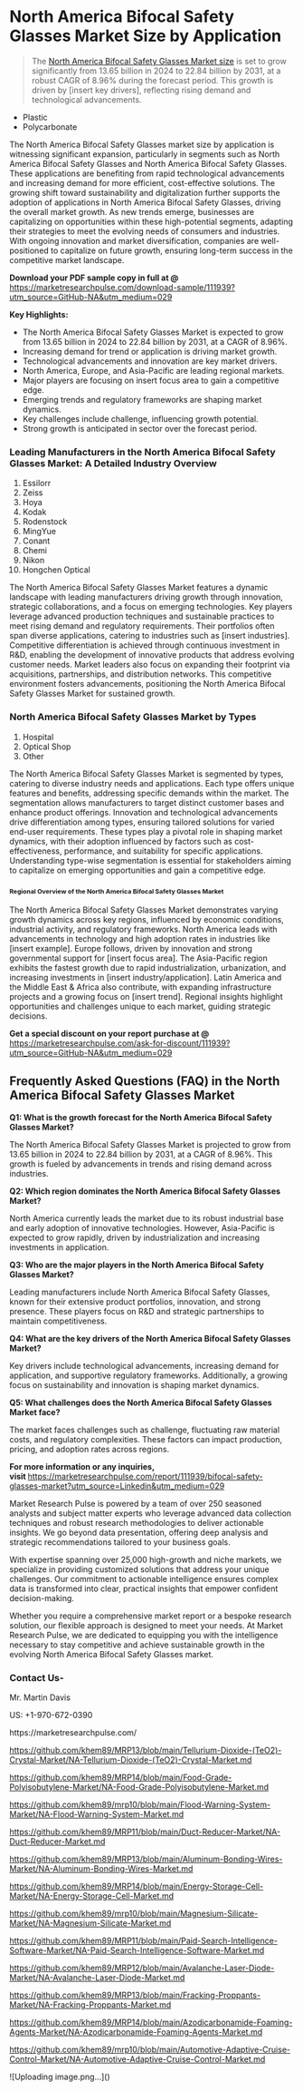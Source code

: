 <h1>North America Bifocal Safety Glasses Market&nbsp;Size by Application</h1><blockquote><p>The <a href="https://marketresearchpulse.com/download-sample/111939?utm_source=GitHub-NA&amp;utm_medium=029">North America Bifocal Safety Glasses Market size</a> is set to grow significantly from 13.65 billion in 2024 to 22.84 billion by 2031, at a robust CAGR of 8.96% during the forecast period. This growth is driven by [insert key drivers], reflecting rising demand and technological advancements.</p></blockquote><ul><li>Plastic<li> Polycarbonate</li></ul><p>The North America Bifocal Safety Glasses market size by application is witnessing significant expansion, particularly in segments such as North America Bifocal Safety Glasses and North America Bifocal Safety Glasses. These applications are benefiting from rapid technological advancements and increasing demand for more efficient, cost-effective solutions. The growing shift toward sustainability and digitalization further supports the adoption of applications in North America Bifocal Safety Glasses, driving the overall market growth. As new trends emerge, businesses are capitalizing on opportunities within these high-potential segments, adapting their strategies to meet the evolving needs of consumers and industries. With ongoing innovation and market diversification, companies are well-positioned to capitalize on future growth, ensuring long-term success in the competitive market landscape.</p><p><strong>Download your PDF sample copy in full at @ </strong><a href="https://marketresearchpulse.com/download-sample/111939?utm_source=GitHub-NA&amp;utm_medium=029">https://marketresearchpulse.com/download-sample/111939?utm_source=GitHub-NA&amp;utm_medium=029</a></p><p><strong>Key Highlights: </strong></p><ul><li>The North America Bifocal Safety Glasses Market is expected to grow from 13.65 billion in 2024 to 22.84 billion by 2031, at a CAGR of 8.96%.</li><li>Increasing demand for trend or application is driving market growth.</li><li>Technological advancements and innovation are key market drivers.</li><li>North America, Europe, and Asia-Pacific are leading regional markets.</li><li>Major players are focusing on insert focus area to gain a competitive edge.</li><li>Emerging trends and regulatory frameworks are shaping market dynamics.</li><li>Key challenges include challenge, influencing growth potential.</li><li>Strong growth is anticipated in sector over the forecast period.</li></ul><h3>Leading Manufacturers in the North America Bifocal Safety Glasses Market: A Detailed Industry Overview</h3><ol><li>Essilorr</li><li>Zeiss</li><li>Hoya</li><li>Kodak</li><li>Rodenstock</li><li>MingYue</li><li>Conant</li><li>Chemi</li><li>Nikon</li><li>Hongchen Optical</li></ol><div class="flex max-w-full flex-col flex-grow"><div class="min-h-8 text-message flex w-full flex-col items-end gap-2 whitespace-normal break-words [.text-message+&amp;]:mt-5" dir="auto" data-message-author-role="assistant" data-message-id="fd8432e4-4910-450d-b182-61b7bfb0a01f" data-message-model-slug="gpt-4o"><div class="flex w-full flex-col gap-1 empty:hidden first:pt-[3px]"><div class="markdown prose w-full break-words dark:prose-invert light"><p>The North America Bifocal Safety Glasses Market features a dynamic landscape with leading manufacturers driving growth through innovation, strategic collaborations, and a focus on emerging technologies. Key players leverage advanced production techniques and sustainable practices to meet rising demand and regulatory requirements. Their portfolios often span diverse applications, catering to industries such as [insert industries]. Competitive differentiation is achieved through continuous investment in R&amp;D, enabling the development of innovative products that address evolving customer needs. Market leaders also focus on expanding their footprint via acquisitions, partnerships, and distribution networks. This competitive environment fosters advancements, positioning the North America Bifocal Safety Glasses Market for sustained growth.</p></div></div></div></div><h3>North America Bifocal Safety Glasses Market by Types</h3><ol><li>Hospital<li> Optical Shop<li> Other</li></ol><div class="flex max-w-full flex-col flex-grow"><div class="min-h-8 text-message flex w-full flex-col items-end gap-2 whitespace-normal break-words [.text-message+&amp;]:mt-5" dir="auto" data-message-author-role="assistant" data-message-id="084470be-0bb7-4664-bddf-5156b4f41249" data-message-model-slug="gpt-4o-mini"><div class="flex w-full flex-col gap-1 empty:hidden first:pt-[3px]"><div class="markdown prose w-full break-words dark:prose-invert light"><p>The North America Bifocal Safety Glasses Market is segmented by types, catering to diverse industry needs and applications. Each type offers unique features and benefits, addressing specific demands within the market. The segmentation allows manufacturers to target distinct customer bases and enhance product offerings. Innovation and technological advancements drive differentiation among types, ensuring tailored solutions for varied end-user requirements. These types play a pivotal role in shaping market dynamics, with their adoption influenced by factors such as cost-effectiveness, performance, and suitability for specific applications. Understanding type-wise segmentation is essential for stakeholders aiming to capitalize on emerging opportunities and gain a competitive edge.</p></div></div></div></div><h3><span style="font-size: 11px;">Regional Overview of the North America Bifocal Safety Glasses Market</span></h3><div class="flex max-w-full flex-col flex-grow"><div class="min-h-8 text-message flex w-full flex-col items-end gap-2 whitespace-normal break-words [.text-message+&amp;]:mt-5" dir="auto" data-message-author-role="assistant" data-message-id="e9038762-ce64-4e30-91c9-9bd413514231" data-message-model-slug="gpt-4o-mini"><div class="flex w-full flex-col gap-1 empty:hidden first:pt-[3px]"><div class="markdown prose w-full break-words dark:prose-invert light"><p>The North America Bifocal Safety Glasses Market demonstrates varying growth dynamics across key regions, influenced by economic conditions, industrial activity, and regulatory frameworks. North America leads with advancements in technology and high adoption rates in industries like [insert example]. Europe follows, driven by innovation and strong governmental support for [insert focus area]. The Asia-Pacific region exhibits the fastest growth due to rapid industrialization, urbanization, and increasing investments in [insert industry/application]. Latin America and the Middle East &amp; Africa also contribute, with expanding infrastructure projects and a growing focus on [insert trend]. Regional insights highlight opportunities and challenges unique to each market, guiding strategic decisions.</p></div></div></div></div><p><strong>Get a special discount on your report purchase at @ </strong><a href="https://marketresearchpulse.com/ask-for-discount/111939?utm_source=GitHub-NA&amp;utm_medium=029">https://marketresearchpulse.com/ask-for-discount/111939?utm_source=GitHub-NA&amp;utm_medium=029</a></p><h2>Frequently Asked Questions (FAQ) in the North America Bifocal Safety Glasses Market</h2><p><strong>Q1: What is the growth forecast for the North America Bifocal Safety Glasses Market?</strong></p><p>The North America Bifocal Safety Glasses Market is projected to grow from 13.65 billion in 2024 to 22.84 billion by 2031, at a CAGR of 8.96%. This growth is fueled by advancements in trends and rising demand across industries.</p><p><strong>Q2: Which region dominates the North America Bifocal Safety Glasses Market?</strong></p><p>North America currently leads the market due to its robust industrial base and early adoption of innovative technologies. However, Asia-Pacific is expected to grow rapidly, driven by industrialization and increasing investments in application.</p><p><strong>Q3: Who are the major players in the North America Bifocal Safety Glasses Market?</strong></p><p>Leading manufacturers include North America Bifocal Safety Glasses, known for their extensive product portfolios, innovation, and strong presence. These players focus on R&amp;D and strategic partnerships to maintain competitiveness.</p><p><strong>Q4: What are the key drivers of the North America Bifocal Safety Glasses Market?</strong></p><p>Key drivers include technological advancements, increasing demand for application, and supportive regulatory frameworks. Additionally, a growing focus on sustainability and innovation is shaping market dynamics.</p><p><strong>Q5: What challenges does the North America Bifocal Safety Glasses Market face?</strong></p><p>The market faces challenges such as challenge, fluctuating raw material costs, and regulatory complexities. These factors can impact production, pricing, and adoption rates across regions.</p><p><strong>For more information or any inquiries, visit&nbsp;</strong><a href="https://marketresearchpulse.com/report/111939/bifocal-safety-glasses-market?utm_source=Linkedin&utm_medium=029">https://marketresearchpulse.com/report/111939/bifocal-safety-glasses-market?utm_source=Linkedin&utm_medium=029</a></p><p>Market Research Pulse is powered by a team of over 250 seasoned analysts and subject matter experts who leverage advanced data collection techniques and robust research methodologies to deliver actionable insights. We go beyond data presentation, offering deep analysis and strategic recommendations tailored to your business goals.</p><p>With expertise spanning over 25,000 high-growth and niche markets, we specialize in providing customized solutions that address your unique challenges. Our commitment to actionable intelligence ensures complex data is transformed into clear, practical insights that empower confident decision-making.</p><p>Whether you require a comprehensive market report or a bespoke research solution, our flexible approach is designed to meet your needs. At Market Research Pulse, we are dedicated to equipping you with the intelligence necessary to stay competitive and achieve sustainable growth in the evolving North America Bifocal Safety Glasses market.</p><h3><strong>Contact Us-</strong></h3><p>Mr. Martin Davis</p><p>US: +1-970-672-0390</p><p>https://marketresearchpulse.com/</p><p><a href="https://github.com/khem89/MRP13/blob/main/Tellurium-Dioxide-(TeO2)-Crystal-Market/NA-Tellurium-Dioxide-(TeO2)-Crystal-Market.md">https://github.com/khem89/MRP13/blob/main/Tellurium-Dioxide-(TeO2)-Crystal-Market/NA-Tellurium-Dioxide-(TeO2)-Crystal-Market.md</a></p><p><a href="https://github.com/khem89/MRP14/blob/main/Food-Grade-Polyisobutylene-Market/NA-Food-Grade-Polyisobutylene-Market.md">https://github.com/khem89/MRP14/blob/main/Food-Grade-Polyisobutylene-Market/NA-Food-Grade-Polyisobutylene-Market.md</a></p><p><a href="https://github.com/khem89/mrp10/blob/main/Flood-Warning-System-Market/NA-Flood-Warning-System-Market.md">https://github.com/khem89/mrp10/blob/main/Flood-Warning-System-Market/NA-Flood-Warning-System-Market.md</a></p><p><a href="https://github.com/khem89/MRP11/blob/main/Duct-Reducer-Market/NA-Duct-Reducer-Market.md">https://github.com/khem89/MRP11/blob/main/Duct-Reducer-Market/NA-Duct-Reducer-Market.md</a></p><p><a href="https://github.com/khem89/MRP13/blob/main/Aluminum-Bonding-Wires-Market/NA-Aluminum-Bonding-Wires-Market.md">https://github.com/khem89/MRP13/blob/main/Aluminum-Bonding-Wires-Market/NA-Aluminum-Bonding-Wires-Market.md</a></p><p><a href="https://github.com/khem89/MRP14/blob/main/Energy-Storage-Cell-Market/NA-Energy-Storage-Cell-Market.md">https://github.com/khem89/MRP14/blob/main/Energy-Storage-Cell-Market/NA-Energy-Storage-Cell-Market.md</a></p><p><a href="https://github.com/khem89/mrp10/blob/main/Magnesium-Silicate-Market/NA-Magnesium-Silicate-Market.md">https://github.com/khem89/mrp10/blob/main/Magnesium-Silicate-Market/NA-Magnesium-Silicate-Market.md</a></p><p><a href="https://github.com/khem89/MRP11/blob/main/Paid-Search-Intelligence-Software-Market/NA-Paid-Search-Intelligence-Software-Market.md">https://github.com/khem89/MRP11/blob/main/Paid-Search-Intelligence-Software-Market/NA-Paid-Search-Intelligence-Software-Market.md</a></p><p><a href="https://github.com/khem89/MRP12/blob/main/Avalanche-Laser-Diode-Market/NA-Avalanche-Laser-Diode-Market.md">https://github.com/khem89/MRP12/blob/main/Avalanche-Laser-Diode-Market/NA-Avalanche-Laser-Diode-Market.md</a></p><p><a href="https://github.com/khem89/MRP13/blob/main/Fracking-Proppants-Market/NA-Fracking-Proppants-Market.md">https://github.com/khem89/MRP13/blob/main/Fracking-Proppants-Market/NA-Fracking-Proppants-Market.md</a></p><p><a href="https://github.com/khem89/MRP14/blob/main/Azodicarbonamide-Foaming-Agents-Market/NA-Azodicarbonamide-Foaming-Agents-Market.md">https://github.com/khem89/MRP14/blob/main/Azodicarbonamide-Foaming-Agents-Market/NA-Azodicarbonamide-Foaming-Agents-Market.md</a></p><p><a href="https://github.com/khem89/mrp10/blob/main/Automotive-Adaptive-Cruise-Control-Market/NA-Automotive-Adaptive-Cruise-Control-Market.md">https://github.com/khem89/mrp10/blob/main/Automotive-Adaptive-Cruise-Control-Market/NA-Automotive-Adaptive-Cruise-Control-Market.md</a></p>
![Uploading image.png…]()

